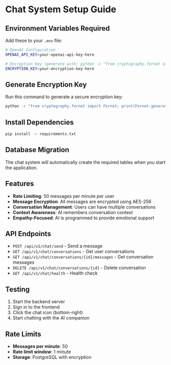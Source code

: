 # Chat System Setup Guide

## Environment Variables Required

Add these to your `.env` file:

```bash
# OpenAI Configuration
OPENAI_API_KEY=your-openai-api-key-here

# Encryption Key (generate with: python -c "from cryptography.fernet import Fernet; print(Fernet.generate_key().decode())")
ENCRYPTION_KEY=your-encryption-key-here
```

## Generate Encryption Key

Run this command to generate a secure encryption key:

```bash
python -c "from cryptography.fernet import Fernet; print(Fernet.generate_key().decode())"
```

## Install Dependencies

```bash
pip install -r requirements.txt
```

## Database Migration

The chat system will automatically create the required tables when you start the application.

## Features

- **Rate Limiting**: 50 messages per minute per user
- **Message Encryption**: All messages are encrypted using AES-256
- **Conversation Management**: Users can have multiple conversations
- **Context Awareness**: AI remembers conversation context
- **Empathy-Focused**: AI is programmed to provide emotional support

## API Endpoints

- `POST /api/v1/chat/send` - Send a message
- `GET /api/v1/chat/conversations` - Get user conversations
- `GET /api/v1/chat/conversations/{id}/messages` - Get conversation messages
- `DELETE /api/v1/chat/conversations/{id}` - Delete conversation
- `GET /api/v1/chat/health` - Health check

## Testing

1. Start the backend server
2. Sign in to the frontend
3. Click the chat icon (bottom-right)
4. Start chatting with the AI companion

## Rate Limits

- **Messages per minute**: 50
- **Rate limit window**: 1 minute
- **Storage**: PostgreSQL with encryption 